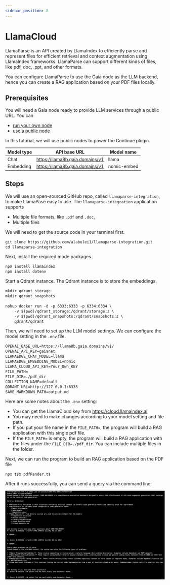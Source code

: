 ```yaml
---
sidebar_position: 8
---
```


# LlamaCloud

LlamaParse is an API created by LlamaIndex to efficiently parse and represent files for efficient retrieval and context augmentation using LlamaIndex frameworks. LlamaParse can support different kinds of files, like pdf, doc, .ppt, and other formats.

You can configure LlamaParse to use the Gaia node as the LLM backend, hence you can create a RAG application based on your PDF files locally.

## Prerequisites

You will need a Gaia node ready to provide LLM services through a public URL. You can

* [run your own node](../../getting-started/quick-start)
* [use a public node](../nodes)

In this tutorial, we will use public nodes to power the Continue plugin.

| Model type | API base URL | Model name |
|-----|--------|-----|
| Chat | https://llama8b.gaia.domains/v1 | llama |
| Embedding | https://llama8b.gaia.domains/v1 | nomic-embed |

## Steps

We will use an open-sourced GitHub repo, called `llamaparse-integration`,  to make LlamaPase easy to use.  The `llamaparse-integration` application supports

* Multiple file formats, like `.pdf` and `.doc`,
* Multiple files

We will need to get the source code in your terminal first. 

```
git clone https://github.com/alabulei1/llamaparse-integration.git
cd llamaparse-integration
```

Next, install the required mode packages.

```
npm install llamaindex
npm install dotenv
```

Start a Qdrant instance. The Qdrant instance is to store the embeddings.

```
mkdir qdrant_storage
mkdir qdrant_snapshots

nohup docker run -d -p 6333:6333 -p 6334:6334 \
    -v $(pwd)/qdrant_storage:/qdrant/storage:z \
    -v $(pwd)/qdrant_snapshots:/qdrant/snapshots:z \
    qdrant/qdrant
```

Then, we will need to set up the LLM  model settings. We can configure the model setting in the `.env` file. 

```
OPENAI_BASE_URL=https://llama8b.gaia.domains/v1/
OPENAI_API_KEY=gaianet
LLAMAEDGE_CHAT_MODEL=llama
LLAMAEDGE_EMBEDDING_MODEL=nomic
LLAMA_CLOUD_API_KEY=Your_Own_KEY
FILE_PATH=
FILE_DIR=./pdf_dir
COLLECTION_NAME=default
QDRANT_URL=http://127.0.0.1:6333
SAVE_MARKDOWN_PATH=output.md
```

Here are some notes about the `.env` setting:

* You can get the LlamaCloud key from https://cloud.llamaindex.ai
* You may need to make changes according to your model setting and file path.
* If you put your file name in the `FILE_PATH=`, the program will build a RAG application with this single pdf file.
* If the `FILE_PATH=` is empty, the program will build a RAG application with the files under the `FILE_DIR=./pdf_dir`. You can include multiple files in the folder. 

Next, we can run the program to build an RAG application based on the PDF file

```
npx tsx pdfRender.ts
```

After it runs successfully, you can send a query via the command line.

![](llamaparse-01.png)


